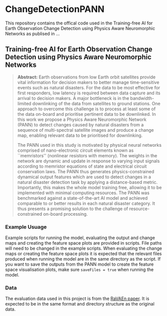 # ChangeDetectionPANN

This repository contains the offical code used in the Training-free AI for Earth Observation Change Detection using Physics Aware Neuromorphic Networks as publised in ... 

## Training-free AI for Earth Observation Change Detection using Physics Aware Neuromorphic Networks

> **Abstract:** Earth observations from low Earth orbit satellites provide vital information for decision makers to better manage time-sensitive events such as natural disasters. For the data to be most effective for first responders, low latency is required between data capture and its arrival to decision makers. A major bottleneck is in the bandwidth-limited downlinking of the data from satellites to ground stations. One approach to overcome this challenge is to process at least some of the data on-board and prioritise pertinent data to be downlinked. In this work we propose a Physics Aware Neuromorphic Network (PANN) to detect changes caused by natural disasters from a sequence of multi-spectral satellite images and produce a change map, enabling relevant data to be prioritised for downlinking.
>
> The PANN used in this study is motivated by physical neural networks comprised of nano-electronic circuit elements known as ``memristors'' (nonlinear resistors with memory).  The weights in the network are dynamic and update in response to varying input signals according to memristor equations of state and electrical circuit conservation laws. The PANN thus generates physics-constrained dynamical output features which are used to detect changes in a natural disaster detection task by applying a distance-based metric. Importantly, this makes the whole model training free, allowing it to be implemented with minimal computing resources. The PANN was benchmarked against a state-of-the-art AI model and achieved comparable to or better results in each natural disaster category. It thus presents a promising solution to the challenge of resource-constrained on-board processing.

### Example Usuage

Example scripts for running the model, evaluating the output and change maps and creating the feature space plots are provided in scripts. File paths will need to be changed in the example scripts. When evaluating the change maps or creating the feature space plots it is expected that the relevant files produced when running the model are in the same directory as the script. If you want to save the outputs from the PANN model to create the feature space visualisation plots, make sure `saveFiles = true` when running the model.

### Data

The evaluation data used in this project is from the [RaVAEn paper](https://github.com/spaceml-org/RaVAEn/tree/master). It is expected to be in the same format and directory structure as the original data.
